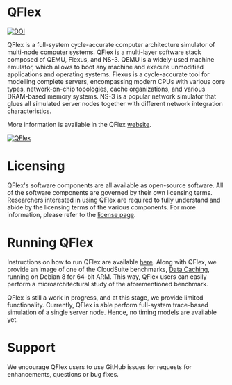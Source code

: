 # QFlex #
[![DOI](https://zenodo.org/badge/DOI/10.5281/zenodo.504368.svg)](https://doi.org/10.5281/zenodo.504368)

QFlex is a full-system cycle-accurate computer architecture simulator of multi-node computer systems. QFlex is a multi-layer software stack composed of QEMU, Flexus, and NS-3. QEMU is a widely-used machine emulator, which allows to boot any machine and execute unmodified applications and operating systems. Flexus is a cycle-accurate tool for modelling complete servers, encompassing modern CPUs with various core types, network-on-chip topologies, cache organizations, and various DRAM-based memory systems. NS-3 is a popular network simulator that glues all simulated server nodes together with different network integration characteristics. 

More information is available in the QFlex [website][qfw].

[![QFlex](https://parsa-epfl.github.io/qflex/public/images/QFlex.png)](http://parsa-epfl.github.io/qflex/)

# Licensing #

QFlex's software components are all available as open-source software. All of the software components are governed by 
their own licensing terms. Researchers interested in using QFlex are required to fully understand and abide by the 
licensing terms of the various components. For more information, please refer to the [license page][qfl].

# Running QFlex #

Instructions on how to run QFlex are available [here][qfd]. Along with QFlex, we provide an image of one of the CloudSuite benchmarks, [Data Caching][csdc], running on Debian 8 for 64-bit ARM. This way, QFlex users can easily perform a microarchitectural study of the aforementioned benchmark.

QFlex is still a work in progress, and at this stage, we provide limited functionality. Currently, QFlex is able perform full-system trace-based simulation of a single server node. Hence, no timing models are available yet.

# Support #

We encourage QFlex users to use GitHub issues for requests for enhancements, questions or bug fixes.

[qfw]: http://parsa-epfl.github.io/qflex/
[qfl]: http://parsa-epfl.github.io/qflex//pages/license/
[qfd]: http://parsa-epfl.github.io/qflex/pages/download/
[csdc]: http://cloudsuite.ch/datacaching/


